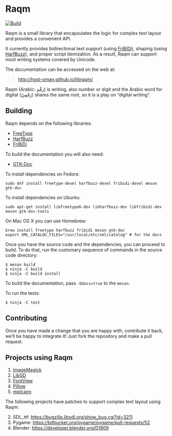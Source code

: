 Raqm
====

[![Build](https://github.com/HOST-Oman/libraqm/actions/workflows/ci.yml/badge.svg?branch=master)](https://github.com/HOST-Oman/libraqm/actions)

Raqm is a small library that encapsulates the logic for complex text layout and
provides a convenient API.

It currently provides bidirectional text support (using [FriBiDi][1]), shaping
(using [HarfBuzz][2]), and proper script itemization. As a result,
Raqm can support most writing systems covered by Unicode.

The documentation can be accessed on the web at:
> http://host-oman.github.io/libraqm/

Raqm (Arabic: رَقْم) is writing, also number or digit and the Arabic word for
digital (رَقَمِيّ) shares the same root, so it is a play on “digital writing”.

Building
--------

Raqm depends on the following libraries:
* [FreeType][3]
* [HarfBuzz][2]
* [FriBiDi][1]

To build the documentation you will also need:
* [GTK-Doc][4]

To install dependencies on Fedora:

    sudo dnf install freetype-devel harfbuzz-devel fribidi-devel meson gtk-doc

To install dependencies on Ubuntu:

    sudo apt-get install libfreetype6-dev libharfbuzz-dev libfribidi-dev meson gtk-doc-tools

On Mac OS X you can use Homebrew:

    brew install freetype harfbuzz fribidi meson gtk-doc
    export XML_CATALOG_FILES="/usr/local/etc/xml/catalog" # for the docs

Once you have the source code and the dependencies, you can proceed to build.
To do that, run the customary sequence of commands in the source code
directory:

    $ meson build
    $ ninja -C build
    $ ninja -C build install

To build the documentation, pass `-Ddocs=true` to the `meson`.

To run the tests:

    $ ninja -C test

Contributing
------------

Once you have made a change that you are happy with, contribute it back, we’ll
be happy to integrate it! Just fork the repository and make a pull request.

Projects using Raqm
-------------------

1. [ImageMagick](https://github.com/ImageMagick/ImageMagick)
2. [LibGD](https://github.com/libgd/libgd)
3. [FontView](https://github.com/googlei18n/fontview)
4. [Pillow](https://github.com/python-pillow)
5. [mplcairo](https://github.com/anntzer/mplcairo)

The following projects have patches to support complex text layout using Raqm:

2. SDL_ttf: https://bugzilla.libsdl.org/show_bug.cgi?id=3211
3. Pygame: https://bitbucket.org/pygame/pygame/pull-requests/52
4. Blender: https://developer.blender.org/D1809



[1]: http://fribidi.org
[2]: http://harfbuzz.org
[3]: https://www.freetype.org
[4]: https://www.gtk.org/gtk-doc

